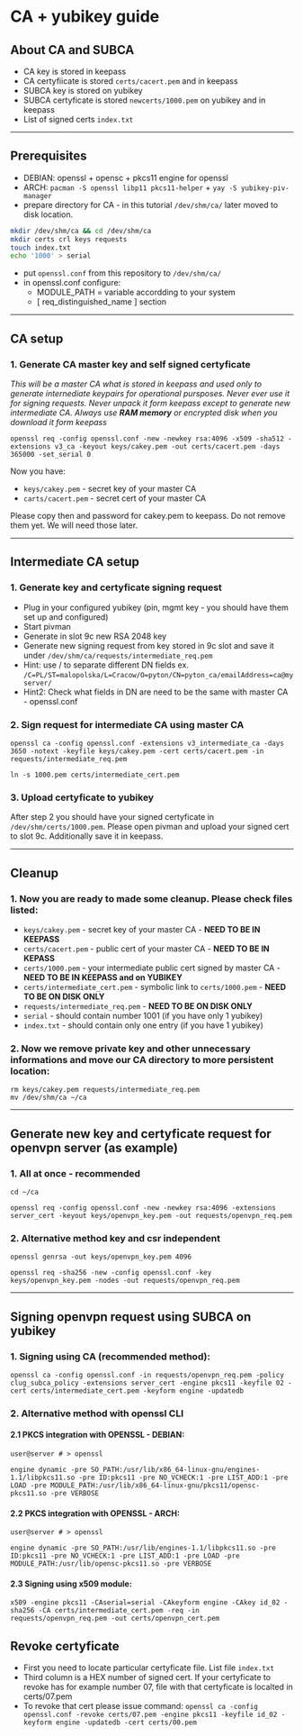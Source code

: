# CA + yubikey guide 

## About CA and SUBCA
 * CA key is stored in keepass
 * CA certyfiicate is stored `certs/cacert.pem` and in keepass
 * SUBCA key is stored on yubikey
 * SUBCA certyficate is stored `newcerts/1000.pem` on yubikey and in keepass
 * List of signed certs `index.txt`

-----

## Prerequisites
* DEBIAN: openssl + opensc + pkcs11 engine for openssl
* ARCH: `pacman -S openssl libp11 pkcs11-helper` + `yay -S yubikey-piv-manager`
* prepare directory for CA - in this tutorial `/dev/shm/ca/` later moved to disk location.
```bash
mkdir /dev/shm/ca && cd /dev/shm/ca
mkdir certs crl keys requests
touch index.txt
echo '1000' > serial
```
* put `openssl.conf` from this repository to `/dev/shm/ca/`
* in openssl.conf configure:
    * MODULE_PATH = variable accordding to your system
    * [ req_distinguished_name ] section

-----
## CA setup
### 1. Generate CA master key and self signed certyficate
  *This will be a master CA what is stored in keepass and used only to generate internediate keypairs for operational pursposes. Never ever use it for signing requests. Never unpack it form keepass except to generate new intermediate CA. Always use **RAM memory** or encrypted disk when you download it form keepass* 
```
openssl req -config openssl.conf -new -newkey rsa:4096 -x509 -sha512 -extensions v3_ca -keyout keys/cakey.pem -out certs/cacert.pem -days 365000 -set_serial 0
```
Now you have:
 * `keys/cakey.pem` - secret key of your master CA
 * `carts/cacert.pem` - secret cert of your master CA

Please copy then and password for cakey.pem to keepass. Do not remove them yet. We will need those later.

-----

## Intermediate CA setup
### 1. Generate key and certyficate signing request
 * Plug in your configured yubikey (pin, mgmt key - you should have them set up and configured)
 * Start pivman
 * Generate in slot 9c new RSA 2048 key
 * Generate new signing request from key stored in 9c slot and save it under `/dev/shm/ca/requests/intermediate_req.pem`
 * Hint: use / to separate different DN fields ex. `/C=PL/ST=malopolska/L=Cracow/O=pyton/CN=pyton_ca/emailAddress=ca@myserver/`
 * Hint2: Check what fields in DN are need to be the same with master CA - openssl.conf

### 2. Sign request for intermediate CA using master CA
```
openssl ca -config openssl.conf -extensions v3_intermediate_ca -days 3650 -notext -keyfile keys/cakey.pem -cert certs/cacert.pem -in requests/intermediate_req.pem

ln -s 1000.pem certs/intermediate_cert.pem
```
### 3. Upload certyficate to yubikey
After step 2 you should have your signed certyficate in `/dev/shm/certs/1000.pem`. Please open pivman and upload your signed cert to slot 9c. Additionally save it in keepass.


-----

## Cleanup
### 1. Now you are ready to made some cleanup. Please check files listed:
 * `keys/cakey.pem` - secret key of your master CA - **NEED TO BE IN KEEPASS**
 * `certs/cacert.pem` - public cert of your master CA - **NEED TO BE IN KEPASS**
 * `certs/1000.pem` - your intermediate public cert signed by master CA - **NEED TO BE IN KEEPASS and on YUBIKEY**
 * `certs/intermediate_cert.pem` - symbolic link to `certs/1000.pem` - **NEED TO BE ON DISK ONLY**
 * `requests/intermediate_req.pem` - **NEED TO BE ON DISK ONLY**
 * `serial` - should contain number 1001 (if you have only 1 yubikey)
 * `index.txt` - should contain only one entry (if you have 1 yubikey)

### 2. Now we remove private key and other unnecessary informations and move our CA directory to more persistent location:

```
rm keys/cakey.pem requests/intermediate_req.pem 
mv /dev/shm/ca ~/ca
```

-----


## Generate new key and certyficate request for openvpn server (as example)

### 1. All at once - recommended
```
cd ~/ca

openssl req -config openssl.conf -new -newkey rsa:4096 -extensions server_cert -keyout keys/openvpn_key.pem -out requests/openvpn_req.pem
```

### 2. Alternative method key and csr independent
```
openssl genrsa -out keys/openvpn_key.pem 4096

openssl req -sha256 -new -config openssl.conf -key keys/openvpn_key.pem -nodes -out requests/openvpn_req.pem
```

-----

## Signing openvpn request using SUBCA on yubikey
### 1. Signing using CA (recommended method):
```
openssl ca -config openssl.conf -in requests/openvpn_req.pem -policy clug_subca_policy -extensions server_cert -engine pkcs11 -keyfile 02 -cert certs/intermediate_cert.pem -keyform engine -updatedb
```
### 2. Alternative method with openssl CLI
#### 2.1 PKCS integration with OPENSSL -  DEBIAN:
```
user@server # > openssl

engine dynamic -pre SO_PATH:/usr/lib/x86_64-linux-gnu/engines-1.1/libpkcs11.so -pre ID:pkcs11 -pre NO_VCHECK:1 -pre LIST_ADD:1 -pre LOAD -pre MODULE_PATH:/usr/lib/x86_64-linux-gnu/pkcs11/opensc-pkcs11.so -pre VERBOSE
```

#### 2.2 PKCS integration with OPENSSL -  ARCH:
```
user@server # > openssl

engine dynamic -pre SO_PATH:/usr/lib/engines-1.1/libpkcs11.so -pre ID:pkcs11 -pre NO_VCHECK:1 -pre LIST_ADD:1 -pre LOAD -pre MODULE_PATH:/usr/lib/opensc-pkcs11.so -pre VERBOSE
```

#### 2.3 Signing using x509 module:
```
x509 -engine pkcs11 -CAserial=serial -CAkeyform engine -CAkey id_02 -sha256 -CA certs/intermediate_cert.pem -req -in requests/openvpn_req.pem -out certs/openvpn_cert.pem
```

## Revoke certyficate
 * First you need to locate particular certyficate file. List file `index.txt`
 * Third column is a HEX number of signed cert. If your certyficate to revoke has for example number 07, file with that certyficate is localted in certs/07.pem
 * To revoke that cert please issue command:
  `openssl ca -config openssl.conf -revoke certs/07.pem -engine pkcs11 -keyfile id_02 -keyform engine -updatedb -cert certs/00.pem`
